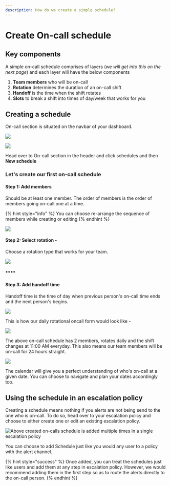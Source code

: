 ```yaml
---
description: How do we create a simple schedule?
---
```


# Create On-call schedule

## Key components

A simple on-call schedule comprises of layers (_we will get into this on the next page_) and each layer will have the below components

1. **Team members** who will be on-call
2. **Rotation** determines the duration of an on-call shift
3. **Handoff** is the time when the shift rotates
4. **Slots** to break a shift into times of day/week that works for you

## Creating a schedule

On-call section is situated on the navbar of your dashboard.&#x20;

![](<../.gitbook/assets/oncall-create-1 (1).png>)

![](<../.gitbook/assets/oncall-create-2 (1).png>)

Head over to On-call section in the header and click schedules and then **New schedule**

### Let's create our first on-call schedule

#### **Step 1: Add members**&#x20;

Should be at least one member. The order of members is the order of members going on-call one at a time.&#x20;

{% hint style="info" %}
You can choose re-arrange the sequence of members while creating or editing
{% endhint %}

![](../.gitbook/assets/oncall-members-1.png)

#### **Step 2: Select rotation -**&#x20;

Choose a rotation type that works for your team.&#x20;

![](../.gitbook/assets/oncall-rotation-1.png)

#### ****

#### **Step 3: Add handoff time**

Handoff time is the time of day when previous person's on-call time ends and the next person's begins.

![](../.gitbook/assets/oncall-handoff-1.png)

This is how our daily rotational oncall form would look like -&#x20;

![](../.gitbook/assets/oncall-form.png)

The above on-call schedule has 2 members, rotates daily and the shift changes at 11:00 AM everyday. This also means our team members will be on-call for 24 hours straight. &#x20;

![](../.gitbook/assets/daily-rotation-example.png)

The calendar will give you a perfect understanding of who's on-call at a given date. You can choose to navigate and plan your dates accordingly too.&#x20;

## Using the schedule in an escalation policy

Creating a schedule means nothing if you alerts are not being send to the one who is on-call. To do so, head over to your escalation policy and choose to either create one or edit an existing escalation policy.&#x20;

![Above created on-calls schedule is added multiple times in a single escalation policy](<../.gitbook/assets/oncall-escalation (1).png>)

You can choose to add Schedule just like you would any user to a policy with the alert channel.&#x20;

{% hint style="success" %}
Once added, you can treat the schedules just like users and add them at any step in escalation policy. However, we would recommend adding them in the first step so as to route the alerts directly to the on-call person.
{% endhint %}
